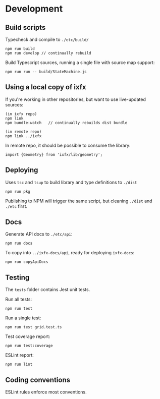 # Development

## Build scripts

Typecheck and compile to `./etc/build/`

```
npm run build
npm run develop // continually rebuild
```

Build Typescript sources, running a single file with source map support:
```
npm run run -- build/StateMachine.js
```

## Using a local copy of ixfx

If you're working in other repositories, but want to use live-updated sources:

```
(in ixfx repo)
npm link
npm bundle:watch   // continually rebuilds dist bundle

(in remote repo)
npm link ../ixfx
```

In remote repo, it should be possible to consume the library:
```
import {Geometry} from 'ixfx/lib/geometry';
```

## Deploying

Uses `tsc` and `tsup` to build library and type definitions to `./dist`

```
npm run pkg
```

Publishing to NPM will trigger the same script, but cleaning `./dist` and `./etc` first.

## Docs

Generate API docs to `./etc/api`:

```
npm run docs
```

To copy into `../ixfx-docs/api`, ready for deploying `ixfx-docs`:

```
npm run copyApiDocs
```

## Testing

The `tests` folder contains Jest unit tests.

Run all tests:
```
npm run test
```

Run a single test:
```
npm run test grid.test.ts
```

Test coverage report:
```
npm run test:coverage
```

ESLint report:

```
npm run lint
```

## Coding conventions

ESLint rules enforce most conventions.
